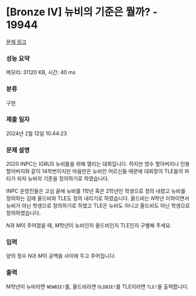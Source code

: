 # [Bronze IV] 뉴비의 기준은 뭘까? - 19944 

[문제 링크](https://www.acmicpc.net/problem/19944) 

### 성능 요약

메모리: 31120 KB, 시간: 40 ms

### 분류

구현

### 제출 일자

2024년 2월 12일 10:44:23

### 문제 설명

<p>2020 INPC는 IGRUS 뉴비들을 위해 열리는 대회입니다. 하지만 영수 할아버지나 인용 할아버지와 같이 14학번이지만 마음만은 뉴비인 어르신들 때문에 대회장이 TLE들의 파티가 되자 뉴비의 기준을 정의하기로 하였습니다.</p>

<p><meta charset="utf-8"></p>

<p>INPC 운영진들은 고심 끝에 뉴비를 1학년 혹은 2학년인 학생으로 정의 내렸고 뉴비를 정의하는 김에 올드비와 TLE도 정의 내리기로 하였습니다. 올드비는 <em>N</em>학년 이하이면서 뉴비가 아닌 학생으로 정의하기로 하였고 TLE은 뉴비도 아니고 올드비도 아닌 학생으로 정의하였습니다.</p>

<p><em>N</em>과 <em>M</em>이 주어졌을 때, <em>M</em>학년이 뉴비인지 올드비인지 TLE인지 구별해 주세요.</p>

### 입력 

 <p><meta charset="utf-8">양의 정수 <em>N</em>과 <em>M</em>이 공백을 사이에 두고 주어집니다.</p>

### 출력 

 <p>M학년이 뉴비라면 <code>NEWBIE!</code>를, 올드비라면 <code>OLDBIE!</code>를 TLE이라면 <code>TLE!</code>을 출력합니다.</p>


